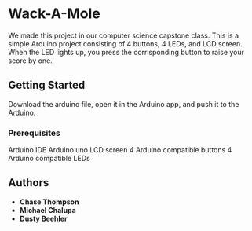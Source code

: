 # Wack-A-Mole

We made this project in our computer science capstone class.
This is a simple Arduino project consisting of 4 buttons, 4 LEDs, and LCD screen. When the LED lights up, you press the corrisponding button to raise your score by one. 

## Getting Started

Download the arduino file, open it in the Arduino app, and push it to the Arduino. 

### Prerequisites

Arduino IDE
Arduino uno
LCD screen
4 Arduino compatible buttons
4 Arduino compatible LEDs





## Authors

* **Chase Thompson**
* **Michael Chalupa**
* **Dusty Beehler**


